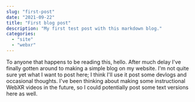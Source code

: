 ```yaml
---
slug: "first-post"
date: "2021-09-22"
title: "First blog post"
description: "My first test post with this markdown blog."
categories:
  - "site"
  - "webxr"
---
```


To anyone that happens to be reading this, hello.
After much delay I've finally gotten around to making a simple blog on my website.
I'm not quite sure yet what I want to post here; I think I'll use it post some devlogs and occasional thoughts.
I've been thinking about making some instructional WebXR videos in the future, so I could potentially post some text versions here as well.
